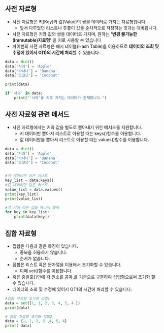 ## 사전 자료형
- 사전 자료형은 키(Key)와 값(Value)의 쌍을 데이터로 가지는 자료형입니다.
  - 앞서 다루었던 리스트나 튜플이 값을 순차적으로 저장하는 것과는 대비됩니다.
- 사전 자료형은 키와 값의 쌍을 데이터로 가지며, 원하는 **'변경 불가능한(Immutable)자료형'** 을 키로 사용할 수 있습니다
- 파이썬의 사전 자료형은 해시 테이블(Hash Table)을 이용하므로 **데이터의 조회 및 수정에 있어서 O(1)의 시간에 처리**할 수 있습니다.
```python
data = dict()
data['사과'] = 'Apple'
data['바나나'] = 'Banana'
data['코코넛'] = 'Coconut'

print(data)

if '사과' in data:
    print("'사과'를 키로 가지는 데이터가 존재합니다.")
```
## 사전 자료형 관련 메서드
- 사전 자료형에서는 키와 값을 별도로 뽑아내기 위한 메서드를 지원합니다.
  - 키 데이터만 뽑아서 리스트로 이용할 때는 keys()함수를 이용합니다.
  - 값 데이터만을 뽑아서 리스트로 이용할 때는 values()함수를 이용합니다. 
```python
data = dict()
data['사과'] = 'Apple'
data['바나나'] = 'Banana'
data['코코넛'] = 'Coconut'


#키 데이터만 담은 리스트
key_list = data.keys()
#값 데이터만 담은 리스트
value_list = data.values()
print(key_list)
print(value_list)

#각 키에 따른 값을 하나씩 출력
for key in key_list:
    print(data[key])
```
## 집합 자료형
- 집합은 다음과 같은 특징이 있습니다.
  - 중복을 허용하지 않습니다.
  - 순서가 없습니다.
- 집합은 리스트 혹은 문자열을 이용해서 초기화할 수 있습니다.
  - 이때 set()함수를 이용합니다.
- 혹은 중괄호{}안에 각 원소를 콤마,를 기준으로 구분하여 삽입함으로써 초기화 할 수 있습니다.
- 데이터의 조회 및 수정에 있어서 O(1)의 시간에 처리할 수 있습니다.

```python
#집합 자료형 초기화 방법1
data = set([1, 1, 2, 3, 4, 5, 4 ])
print(data)

# 집합 자료형 초기화 방법2
data = {1, 1, 2, 3 ,4, 5, 4}
print( data)

```
